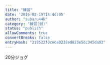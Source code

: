 ```yaml
---
title: "練習"
date: '2016-02-19T14:46:05'
author: "subaru44k"
category: "練習(弱)"
status: "publish"
allowComments: true
convertBreaks: false
entryHash: "219522f0cede0238ed823e5dc345da93"
---
```

20分ジョグ
